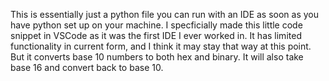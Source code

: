 This is essentially just a python file you can run with an IDE as soon as you have python set up on your machine. I specficially made this little code snippet in VSCode as it was the first IDE I ever worked in. It has limited functionality in current form, and I think it may stay that way at this point. But it converts base 10 numbers to both hex and binary. It will also take base 16 and convert back to base 10. 
